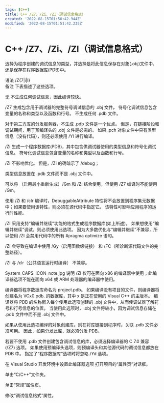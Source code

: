 ```yaml
---
tags: [C++]
title: C++ /Z7、/Zi、/ZI（调试信息格式）
created: '2022-08-15T01:50:42.944Z'
modified: '2022-08-15T01:51:42.235Z'
---
```


# C++ /Z7、/Zi、/ZI（调试信息格式）

选择为程序创建的调试信息的类型，并选择是将此信息保存在对象(.obj)文件中，还是保存在程序数据库(PDB)中。

语法
/Z{7|i|I}  
备注
下表描述了这些选项。

无
不生成任何调试信息，因此编译较快。

/Z7
生成包含用于调试器的完整符号调试信息的 .obj 文件。 符号化调试信息包含变量的名称和类型以及函数和行号。 不生成任何 .pdb 文件。

对于第三方库的分发服务器，不生成 .pdb 文件是一个优点。 但是，在链接阶段和调试期间，用于预编译头的 .obj 文件是必需的。 如果 .pch 对象文件中只有类型信息（没有代码），则还必须使用 /Yl 进行编译。

/Zi
生成一个程序数据库(PDB)，其中包含供调试器使用的类型信息和符号化调试信息。 符号化调试信息包含变量的名称和类型以及函数和行号。

/Zi 不影响优化。 但是，/Zi 的确暗示了 /debug；

类型信息放置在 .pdb 文件而不是 .obj 文件中。

可以将 （启用最小重新生成）/Gm 和 /Zi 结合使用，但使用 /Z7 编译时不能使用 /Gm。

使用 /Zi 和 /clr 编译时，DebuggableAttribute 特性将不会放置到程序集元数据中；如果要使用该特性，则必须在源代码中指定它。 该特性可影响应用程序的运行时性能。 

/ZI
采用支持“编辑并继续”功能的格式生成程序数据库(如上所述)。 如果想使用“编辑并继续”调试，则必须使用此选项。 因为大多数优化与“编辑并继续”不兼容，所以使用 /ZI 会禁用代码中的所有 #pragma optimize 语句。

/ZI 会导致在编译中使用 /Gy（启用函数级链接） 和 /FC（所诊断源代码文件的完整路径）。

/ZI 与 /clr（公共语言运行时编译） 不兼容。

System_CAPS_ICON_note.jpg 说明
/ZI 仅可在面向 x86 的编译器中使用；此编译器选项不能在面向 x64 或 ARM 处理器的编译器中使用。

编译器将程序数据库命名为 project.pdb。 如果编译没有项目的文件，则编译器将创建名为 VCx0.pdb. 的数据库，其中 x 是正在使用的 Visual C++ 的主版本。 编译器将 PDB 的名称嵌入每个使用此选项创建的 .obj 文件中，从而使调试器了解符号和行号信息的位置。 当使用此选项时，.obj 文件将较小，因为调试信息存储在 .pdb 文件中而不是 .obj 文件中。

如果从使用此选项编译的对象创建库，则在将库链接到程序时，关联 .pdb 文件必须可用。 因此，如果分发此库，就必须分发 PDB。

若要不使用 .pdb 文件创建包含调试信息的库，必须选择编译器的 C 7.0 兼容 (/Z7) 选项。 如果使用预编译头选项，则预编译头和其他源代码的调试信息都放在 PDB 中。 指定了“程序数据库”选项时将忽略 /Yd 选项。

在 Visual Studio 开发环境中设置此编译器选项
打开项目的“属性页”对话框。 

单击“C/C++”文件夹。

单击“常规”属性页。

修改“调试信息格式”属性。
